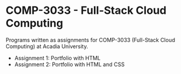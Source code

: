 # COMP-3033 - Full-Stack Cloud Computing

Programs written as assignments for COMP-3033 (Full-Stack Cloud Computing) at Acadia University.

- Assignment 1: Portfolio with HTML
- Assignment 2: Portfolio with HTML and CSS